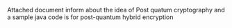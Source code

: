 Attached document inform about the idea of Post quatum cryptography and a sample java code is for post-quantum hybrid encryption
